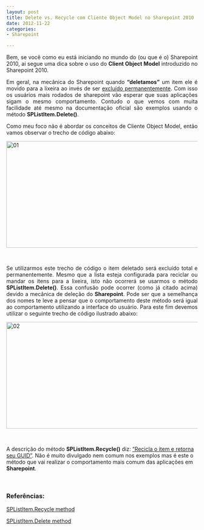 ```yaml
---
layout: post
title: Delete vs. Recycle com Cliente Object Model no Sharepoint 2010
date: 2012-11-22
categories:
- Sharepoint

---
```

<p align="justify">Bem, se você como eu está iniciando no mundo do (ou que é o) Sharepoint 2010, ai segue uma dica sobre o uso do <strong>Client Object Model</strong> introduzido no Sharepoint 2010.</p>
<p align="justify">Em geral, na mecânica do Sharepoint quando <strong>“deletamos”</strong> um item ele é movido para a lixeira ao invés de ser <u>excluído permanentemente</u>. Com isso os usuários mais rodados de sharepoint vão esperar que suas aplicações sigam o mesmo comportamento. Contudo o que vemos com muita facilidade até mesmo na documentação oficial são exemplos usando o método <strong>SPListItem.Delete()</strong>.</p>
<p><!--more-->
<p align="justify">Como meu foco não é abordar os conceitos de Cliente Object Model, então vamos observar o trecho de código abaixo:</p>
<p><a href="http://blob.vitormeriat.com.br/images/2012/11/01.png"><img title="01" style="background-image:none;float:none;padding-top:0;padding-left:0;margin-left:auto;display:block;padding-right:0;margin-right:auto;border-width:0;"   alt="01" src="http://blob.vitormeriat.com.br/images/01.png" width="560" height="280" /></a></p>
<p align="justify">&#160;</p>
<p align="justify">Se utilizarmos este trecho de código o item deletado será excluído total e permanentemente. Mesmo que a lista esteja configurada para reciclar ou mandar os itens para a lixeira, isto não ocorrerá se usarmos o método <strong>SPListItem.Delete()</strong>. Essa confusão pode ocorrer (como já citado acima) devido a mecânica de deleção do <strong>Sharepoint</strong>. Pode ser que a semelhança dos nomes te leve a pensar que o comportamento deste método será igual ao comportamento utilizando a interface do usuário. Para este fim devemos utilizar o seguinte trecho de código ilustrado abaixo:</p>
<p><a href="http://blob.vitormeriat.com.br/images/2012/11/02.png"><img title="02" style="background-image:none;float:none;padding-top:0;padding-left:0;margin-left:auto;display:block;padding-right:0;margin-right:auto;border-width:0;"   alt="02" src="http://blob.vitormeriat.com.br/images/02.png" width="560" height="280" /></a></p>
<p>&#160;</p>
<p>A descrição do método <strong>SPListItem.Recycle()</strong> diz: <u>“Recicla o item e retorna seu GUID”</u>. Não é muito divulgado nem comum nos exemplos mas é este o método que vai realizar o comportamento mais comum das aplicações em <strong>Sharepoint</strong>.</p>
<p>&#160;</p>
<h3><font style="font-weight:bold;">Referências:</font></h3>
<p><a href="http://msdn.microsoft.com/en-us/library/microsoft.sharepoint.splistitem.recycle.aspx">SPListItem.Recycle method</a></p>
<p><a href="http://msdn.microsoft.com/en-us/library/microsoft.sharepoint.splistitem.delete.aspx" target="_blank">SPListItem.Delete method</a></p>
